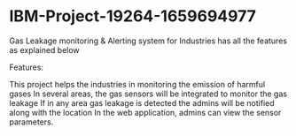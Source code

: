 # IBM-Project-19264-1659694977
Gas Leakage monitoring &amp; Alerting system for Industries has all the features as explained below

Features:

This project helps the industries in monitoring the emission of harmful gases
In several areas, the gas sensors will be integrated to monitor the gas leakage
If in any area gas leakage is detected the admins will be notified along with the location
In the web application, admins can view the sensor parameters.
